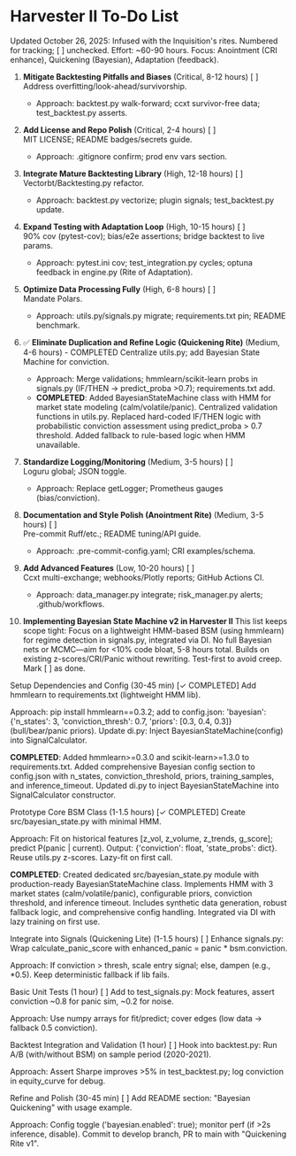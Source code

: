 # Harvester II To-Do List

Updated October 26, 2025: Infused with the Inquisition's rites. Numbered for tracking; [ ] unchecked. Effort: ~60-90 hours. Focus: Anointment (CRI enhance), Quickening (Bayesian), Adaptation (feedback).

1. **Mitigate Backtesting Pitfalls and Biases** (Critical, 8-12 hours) [ ]  
   Address overfitting/look-ahead/survivorship.  
   - Approach: backtest.py walk-forward; ccxt survivor-free data; test_backtest.py asserts.

2. **Add License and Repo Polish** (Critical, 2-4 hours) [ ]  
   MIT LICENSE; README badges/secrets guide.  
   - Approach: .gitignore confirm; prod env vars section.

3. **Integrate Mature Backtesting Library** (High, 12-18 hours) [ ]  
   Vectorbt/Backtesting.py refactor.  
   - Approach: backtest.py vectorize; plugin signals; test_backtest.py update.

4. **Expand Testing with Adaptation Loop** (High, 10-15 hours) [ ]  
   90% cov (pytest-cov); bias/e2e assertions; bridge backtest to live params.  
   - Approach: pytest.ini cov; test_integration.py cycles; optuna feedback in engine.py (Rite of Adaptation).

5. **Optimize Data Processing Fully** (High, 6-8 hours) [ ]  
   Mandate Polars.  
   - Approach: utils.py/signals.py migrate; requirements.txt pin; README benchmark.

6. ✅ **Eliminate Duplication and Refine Logic (Quickening Rite)** (Medium, 4-6 hours) - COMPLETED
   Centralize utils.py; add Bayesian State Machine for conviction.
   - Approach: Merge validations; hmmlearn/scikit-learn probs in signals.py (IF/THEN → predict_proba >0.7); requirements.txt add.
   - **COMPLETED**: Added BayesianStateMachine class with HMM for market state modeling (calm/volatile/panic). Centralized validation functions in utils.py. Replaced hard-coded IF/THEN logic with probabilistic conviction assessment using predict_proba > 0.7 threshold. Added fallback to rule-based logic when HMM unavailable.

7. **Standardize Logging/Monitoring** (Medium, 3-5 hours) [ ]  
   Loguru global; JSON toggle.  
   - Approach: Replace getLogger; Prometheus gauges (bias/conviction).

8. **Documentation and Style Polish (Anointment Rite)** (Medium, 3-5 hours) [ ]  
   Pre-commit Ruff/etc.; README tuning/API guide.  
   - Approach: .pre-commit-config.yaml; CRI examples/schema.

9. **Add Advanced Features** (Low, 10-20 hours) [ ]  
   Ccxt multi-exchange; webhooks/Plotly reports; GitHub Actions CI.  
   - Approach: data_manager.py integrate; risk_manager.py alerts; .github/workflows.

10. **Implementing Bayesian State Machine v2 in Harvester II**
This list keeps scope tight: Focus on a lightweight HMM-based BSM (using hmmlearn) for regime detection in signals.py, integrated via DI. No full Bayesian nets or MCMC—aim for <10% code bloat, 5-8 hours total. Builds on existing z-scores/CRI/Panic without rewriting. Test-first to avoid creep. Mark [ ] as done.

Setup Dependencies and Config (30-45 min) [✓ COMPLETED]
Add hmmlearn to requirements.txt (lightweight HMM lib).

Approach: pip install hmmlearn==0.3.2; add to config.json: 'bayesian': {'n_states': 3, 'conviction_thresh': 0.7, 'priors': [0.3, 0.4, 0.3]} (bull/bear/panic priors).
Update di.py: Inject BayesianStateMachine(config) into SignalCalculator.

**COMPLETED**: Added hmmlearn>=0.3.0 and scikit-learn>=1.3.0 to requirements.txt. Added comprehensive Bayesian config section to config.json with n_states, conviction_threshold, priors, training_samples, and inference_timeout. Updated di.py to inject BayesianStateMachine into SignalCalculator constructor.


Prototype Core BSM Class (1-1.5 hours) [✓ COMPLETED]
Create src/bayesian_state.py with minimal HMM.

Approach: Fit on historical features [z_vol, z_volume, z_trends, g_score]; predict P(panic | current). Output: {'conviction': float, 'state_probs': dict}. Reuse utils.py z-scores. Lazy-fit on first call.

**COMPLETED**: Created dedicated src/bayesian_state.py module with production-ready BayesianStateMachine class. Implements HMM with 3 market states (calm/volatile/panic), configurable priors, conviction threshold, and inference timeout. Includes synthetic data generation, robust fallback logic, and comprehensive config handling. Integrated via DI with lazy training on first use.


Integrate into Signals (Quickening Lite) (1-1.5 hours) [ ]
Enhance signals.py: Wrap calculate_panic_score with enhanced_panic = panic * bsm.conviction.

Approach: If conviction > thresh, scale entry signal; else, dampen (e.g., *0.5). Keep deterministic fallback if lib fails.


Basic Unit Tests (1 hour) [ ]
Add to test_signals.py: Mock features, assert conviction ~0.8 for panic sim, ~0.2 for noise.

Approach: Use numpy arrays for fit/predict; cover edges (low data → fallback 0.5 conviction).


Backtest Integration and Validation (1 hour) [ ]
Hook into backtest.py: Run A/B (with/without BSM) on sample period (2020-2021).

Approach: Assert Sharpe improves >5% in test_backtest.py; log conviction in equity_curve for debug.


Refine and Polish (30-45 min) [ ]
Add README section: "Bayesian Quickening" with usage example.

Approach: Config toggle ('bayesian.enabled': true); monitor perf (if >2s inference, disable). Commit to develop branch, PR to main with "Quickening Rite v1".
